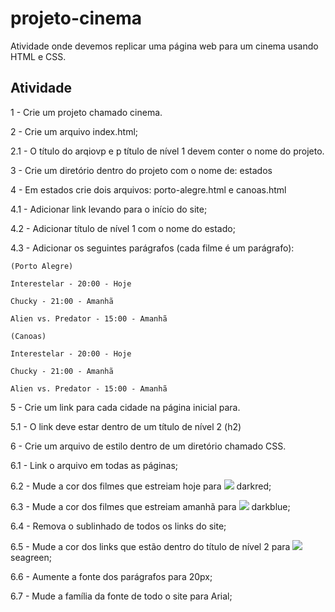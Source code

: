 # projeto-cinema
Atividade onde devemos replicar uma página web para um cinema usando HTML e CSS.


## Atividade
1 - Crie um projeto chamado cinema.

2 - Crie um arquivo index.html;

2.1 - O título do arqiovp e p título de nível 1 devem conter o nome do projeto.

3 - Crie um diretório dentro do projeto com o nome de: estados

4 - Em estados crie dois arquivos: porto-alegre.html e canoas.html

4.1 - Adicionar link levando para o início do site;

4.2 - Adicionar título de nível 1 com o nome do estado;

4.3 - Adicionar os seguintes parágrafos (cada filme é um parágrafo):

    (Porto Alegre)

    Interestelar - 20:00 - Hoje

    Chucky - 21:00 - Amanhã

    Alien vs. Predator - 15:00 - Amanhã

    (Canoas)

    Interestelar - 20:00 - Hoje

    Chucky - 21:00 - Amanhã

    Alien vs. Predator - 15:00 - Amanhã

5 - Crie um link para cada cidade na página inicial para.

5.1 - O link deve estar dentro de um título de nível 2 (h2)

6 - Crie um arquivo de estilo dentro de um diretório chamado CSS.

6.1 - Link o arquivo em todas as páginas;

6.2 - Mude a cor dos filmes que estreiam hoje para ![](https://placehold.co/15x15/darkred/darkred.png) darkred;

6.3 - Mude a cor dos filmes que estreiam amanhã para ![](https://placehold.co/15x15/darkblue/darkblue.png) darkblue;

6.4 - Remova o sublinhado de todos os links do site;

6.5 - Mude a cor dos links que estão dentro do título de nível 2 para ![](https://placehold.co/15x15/seagreen/seagreen.png) seagreen;

6.6 - Aumente a fonte dos parágrafos para 20px;

6.7 - Mude a família da fonte de todo o site para Arial;